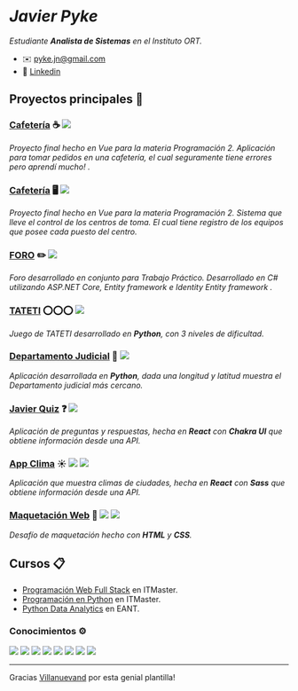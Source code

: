 # _Javier Pyke_ 

_Estudiante **Analista de Sistemas** en el Instituto ORT._

* ✉️ pyke.jn@gmail.com
* 🔨 [Linkedin](https://www.linkedin.com/in/javierpyke/)

## Proyectos principales 🚀

### [Cafetería](https://github.com/javierpyke/cafeteria) :coffee: ![](https://img.shields.io/badge/%3E-Vue-green)
_Proyecto final hecho en Vue para la materia Programación 2. Aplicación para tomar pedidos en una cafetería, el cual seguramente tiene errores pero aprendí mucho! ._


### [Cafetería](https://github.com/javierpyke/mapeoOficinas) 🖥️ ![](https://img.shields.io/badge/%3E-Node-green)
_Proyecto final hecho en Vue para la materia Programación 2. Sistema que lleve el control de los centros de toma. El cual tiene registro de los equipos que posee cada puesto del centro._


### [FORO](https://github.com/javierpyke/Foro-TP) :pencil2: ![](https://img.shields.io/badge/%3E-.NET-green)
_Foro desarrollado en conjunto para Trabajo Práctico. Desarrollado en C# utilizando ASP.NET Core, Entity framework e Identity Entity framework ._


### [TATETI](https://github.com/javierpyke/Tateti_Autonomo) ⭕⭕⭕ ![](https://img.shields.io/badge/%3E-Python-blue)
_Juego de TATETI desarrollado en ***Python***, con 3 niveles de dificultad._

### [Departamento Judicial](https://github.com/javierpyke/Departamento_judicial) 🏣 ![](https://img.shields.io/badge/%3E-Python-blue)
_Aplicación desarrollada en ***Python***, dada una longitud y latitud muestra el Departamento judicial más cercano._

### [Javier Quiz](https://github.com/javierpyke/blackbox-vision-challenge) ❓ ![](https://img.shields.io/badge/%3E-React-blue)
_Aplicación de preguntas y respuestas, hecha en ***React*** con ***Chakra UI*** que obtiene información desde una API._

### [App Clima](https://github.com/javierpyke/app-clima) ☀️ ![](https://img.shields.io/badge/%3E-React-blue) ![](https://img.shields.io/badge/%3E-Sass-ff69ba)
_Aplicación que muestra climas de ciudades, hecha en ***React*** con ***Sass*** que obtiene información desde una API._

### [Maquetación Web](https://github.com/javierpyke/axlot-challenger) 📐 ![](https://img.shields.io/badge/%3E-HTML-important) ![](https://img.shields.io/badge/%3E-CSS-blue)
_Desafío de maquetación hecho con ***HTML*** y ***CSS***._

## Cursos 📋

* [Programación Web Full Stack](https://www.itmaster.com.ar/carreras/programador-web) en ITMaster.
* [Programación en Python](https://www.itmaster.com.ar/cursos/curso-python) en ITMaster.
* [Python Data Analytics](https://eant.tech/escuela-de-ciencias-de-datos/programas/python-data-analytics) en EANT.

### Conocimientos ⚙️
![](https://img.shields.io/badge/%3E-React-blue) ![](https://img.shields.io/badge/%3E-NodeJs-succes) ![](https://img.shields.io/badge/%3E-JavaScript-yellow) ![](https://img.shields.io/badge/%3E-HTML-important) ![](https://img.shields.io/badge/%3E-CSS-blue) ![](https://img.shields.io/badge/%3E-Sass-ff69ba) ![](https://img.shields.io/badge/%3E-Python-blue) ![](https://img.shields.io/badge/%3E-Pandas-9cf)


---
Gracias [Villanuevand](https://github.com/Villanuevand) por esta genial plantilla!
